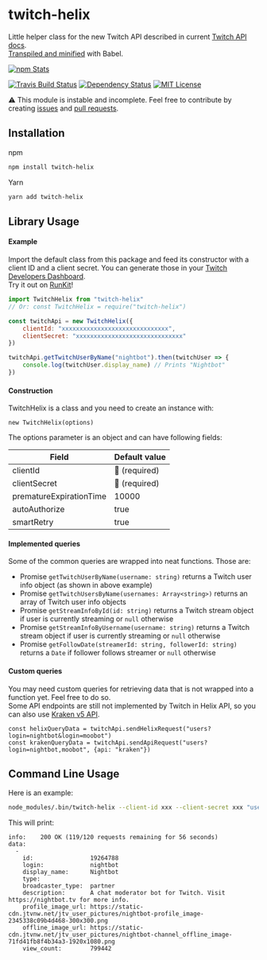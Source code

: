 # twitch-helix
Little helper class for the new Twitch API described in current [Twitch API docs](https://dev.twitch.tv/docs/api/reference).<br>
[Transpiled and minified](https://unpkg.com/twitch-helix) with Babel.

[![npm Stats](https://nodei.co/npm/twitch-helix.png?downloads=true&downloadRank=true&stars=true)](https://nodei.co/npm/twitch-helix/)

[![Travis Build Status](https://api.travis-ci.org/Jaid/twitch-helix.svg)](https://travis-ci.org/Jaid/twitch-helix)
[![Dependency Status](https://gemnasium.com/badges/github.com/Jaid/twitch-helix.svg)](https://gemnasium.com/github.com/Jaid/twitch-helix)
[![MIT License](https://img.shields.io/badge/license-MIT-blue.svg)](https://raw.githubusercontent.com/Jaid/twitch-helix/master/license.txt)

:warning: This module is instable and incomplete. Feel free to contribute by creating [issues](https://github.com/Jaid/twitch-helix/issues) and [pull requests](https://github.com/Jaid/twitch-helix/pulls).

## Installation

npm
```bash
npm install twitch-helix
```

Yarn
```bash
yarn add twitch-helix
```

## Library Usage

#### Example

Import the default class from this package and feed its constructor with a client ID and a client secret. You can generate those in your [Twitch Developers Dashboard](https://dev.twitch.tv/dashboard/apps).<br>
Try it out on [RunKit](https://npm.runkit.com/twitch-helix)!

```jsx
import TwitchHelix from "twitch-helix"
// Or: const TwitchHelix = require("twitch-helix")

const twitchApi = new TwitchHelix({
    clientId: "xxxxxxxxxxxxxxxxxxxxxxxxxxxxxx",
    clientSecret: "xxxxxxxxxxxxxxxxxxxxxxxxxxxxxx"
})

twitchApi.getTwitchUserByName("nightbot").then(twitchUser => {
    console.log(twitchUser.display_name) // Prints "Nightbot"
})
```

#### Construction

TwitchHelix is a class and you need to create an instance with:

```
new TwitchHelix(options)
```

The options parameter is an object and can have following fields:

|Field|Default value
|---|---|
|clientId|:no_entry_sign: (required)
|clientSecret|:no_entry_sign: (required)
|prematureExpirationTime|10000
|autoAuthorize|true
|smartRetry|true

#### Implemented queries

Some of the common queries are wrapped into neat functions. Those are:

- Promise `getTwitchUserByName(username: string)` returns a Twitch user info object (as shown in above example)
- Promise `getTwitchUsersByName(usernames: Array<string>)` returns an array of Twitch user info objects
- Promise `getStreamInfoById(id: string)` returns a Twitch stream object if user is currently streaming or `null` otherwise
- Promise `getStreamInfoByUsername(username: string)` returns a Twitch stream object if user is currently streaming or `null` otherwise
- Promise `getFollowDate(streamerId: string, followerId: string)` returns a `Date` if follower follows streamer or `null` otherwise

#### Custom queries

You may need custom queries for retrieving data that is not wrapped into a function yet. Feel free to do so.<br>
Some API endpoints are still not implemented by Twitch in Helix API, so you can also use [Kraken v5 API](https://dev.twitch.tv/docs/v5).

```
const helixQueryData = twitchApi.sendHelixRequest("users?login=nightbot&login=moobot")
const krakenQueryData = twitchApi.sendApiRequest("users?login=nightbot,moobot", {api: "kraken"})
```

## Command Line Usage

Here is an example:
```bash
node_modules/.bin/twitch-helix --client-id xxx --client-secret xxx "users?login=nightbot"
``` 

This will print:
```
info:    200 OK (119/120 requests remaining for 56 seconds)
data: 
  - 
    id:                19264788
    login:             nightbot
    display_name:      Nightbot
    type:              
    broadcaster_type:  partner
    description:       A chat moderator bot for Twitch. Visit https://nightbot.tv for more info.
    profile_image_url: https://static-cdn.jtvnw.net/jtv_user_pictures/nightbot-profile_image-2345338c09b4d468-300x300.png
    offline_image_url: https://static-cdn.jtvnw.net/jtv_user_pictures/nightbot-channel_offline_image-71fd41fb8f4b34a3-1920x1080.png
    view_count:        799442
```
